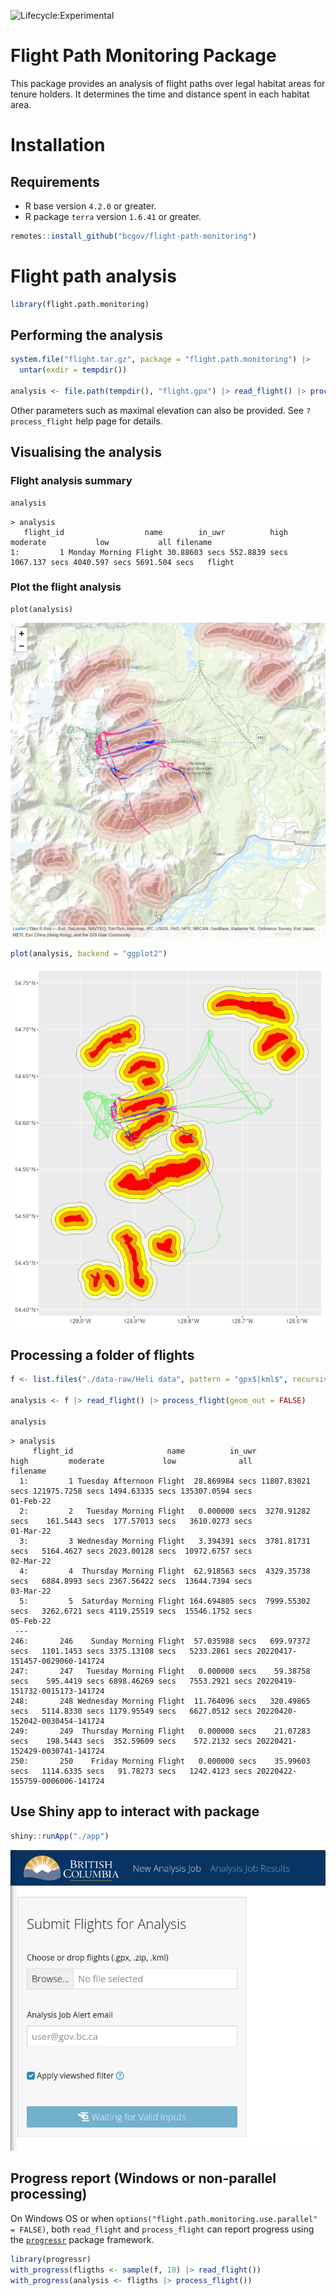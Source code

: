 ![Lifecycle:Experimental](https://img.shields.io/badge/Lifecycle-Experimental-339999)

# Flight Path Monitoring Package

This package provides an analysis of flight paths over legal habitat areas for tenure holders. It determines the time and distance spent in each habitat area.

# Installation

## Requirements

- R base version `4.2.0` or greater.
- R package `terra` version `1.6.41` or greater.

```r
remotes::install_github("bcgov/flight-path-monitoring")
```

# Flight path analysis

```r
library(flight.path.monitoring)

```

## Performing the analysis
```r
system.file("flight.tar.gz", package = "flight.path.monitoring") |>
  untar(exdir = tempdir())

analysis <- file.path(tempdir(), "flight.gpx") |> read_flight() |> process_flight()
```

Other parameters such as maximal elevation can also be provided. See `?process_flight` help page for details.

## Visualising the analysis

### Flight analysis summary
```r
analysis
```

```
> analysis
   flight_id                  name        in_uwr          high      moderate           low           all filename
1:         1 Monday Morning Flight 30.88603 secs 552.8839 secs 1067.137 secs 4040.597 secs 5691.504 secs   flight
```

### Plot the flight analysis

```
plot(analysis)
```
![](./.github/assets/leaflet.png)

```r
plot(analysis, backend = "ggplot2")
```
![](./.github/assets/ggplot.png)

## Processing a folder of flights
```r
f <- list.files("./data-raw/Heli data", pattern = "gpx$|kml$", recursive = TRUE, full.names = TRUE)

analysis <- f |> read_flight() |> process_flight(geom_out = FALSE)
  
analysis
```

```
> analysis
     flight_id                     name          in_uwr             high         moderate             low              all                       filename
  1:         1 Tuesday Afternoon Flight  28.869984 secs 11807.83021 secs 121975.7258 secs 1494.63335 secs 135307.0594 secs                      01-Feb-22
  2:         2   Tuesday Morning Flight   0.000000 secs  3270.91282 secs    161.5443 secs  177.57013 secs   3610.0273 secs                      01-Mar-22
  3:         3 Wednesday Morning Flight   3.394391 secs  3781.81731 secs   5164.4627 secs 2023.00128 secs  10972.6757 secs                      02-Mar-22
  4:         4  Thursday Morning Flight  62.918563 secs  4329.35738 secs   6884.8993 secs 2367.56422 secs  13644.7394 secs                      03-Mar-22
  5:         5  Saturday Morning Flight 164.694805 secs  7999.55302 secs   3262.6721 secs 4119.25519 secs  15546.1752 secs                      05-Feb-22
 ---                                                                                                                                                     
246:       246    Sunday Morning Flight  57.035988 secs   699.97372 secs   1101.1453 secs 3375.13108 secs   5233.2861 secs 20220417-151457-0029060-141724
247:       247   Tuesday Morning Flight   0.000000 secs    59.38758 secs    595.4419 secs 6898.46269 secs   7553.2921 secs 20220419-151732-0015173-141724
248:       248 Wednesday Morning Flight  11.764096 secs   320.49865 secs   5114.8330 secs 1179.95549 secs   6627.0512 secs 20220420-152042-0030454-141724
249:       249  Thursday Morning Flight   0.000000 secs    21.07283 secs    198.5443 secs  352.59609 secs    572.2132 secs 20220421-152429-0030741-141724
250:       250    Friday Morning Flight   0.000000 secs    35.99603 secs   1114.6335 secs   91.78273 secs   1242.4123 secs 20220422-155759-0006006-141724
```

## Use Shiny app to interact with package

```r
shiny::runApp("./app")
```

![](./.github/assets/app.png)

## Progress report (Windows or non-parallel processing)

On Windows OS or when `options("flight.path.monitoring.use.parallel" = FALSE)`, both `read_flight` and `process_flight` can report progress using the [`progressr`](https://github.com/HenrikBengtsson/progressr) package framework.

```r
library(progressr)
with_progress(fligths <- sample(f, 10) |> read_flight())
with_progress(analysis <- fligths |> process_flight())
```
